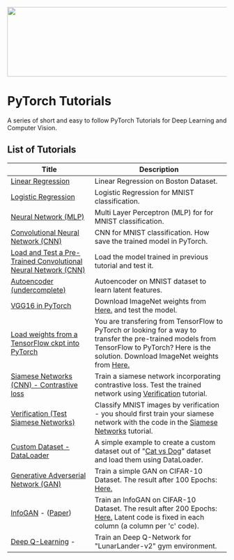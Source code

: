 <p align="center">
<img src="https://github.com/hadikazemi/Machine-Learning/blob/master/PyTorch/images/pytorch.jpg" width=600 height=160 />
</p>

# PyTorch Tutorials

A series of short and easy to follow PyTorch Tutorials for Deep Learning and Computer Vision.

## List of Tutorials

| Title        | Description           |
| ------------- |-------------|
| [Linear Regression](https://github.com/hadikazemi/Machine-Learning/blob/master/PyTorch/tutorial/linear_regression.py) | Linear Regression on Boston Dataset. |
| [Logistic Regression](https://github.com/hadikazemi/Machine-Learning/blob/master/PyTorch/tutorial/logistic_regression.py) | Logistic Regression for MNIST classification. |
| [Neural Network (MLP)](https://github.com/hadikazemi/Machine-Learning/blob/master/PyTorch/tutorial/neural_network_mlp.py) | Multi Layer Perceptron (MLP) for for MNIST classification. |
| [Convolutional Neural Network (CNN)](https://github.com/hadikazemi/Machine-Learning/blob/master/PyTorch/tutorial/convolutional_neural_network.py) | CNN for MNIST classification. How save the trained model in PyTorch. |
| [Load and Test a Pre-Trained Convolutional Neural Network (CNN)](https://github.com/hadikazemi/Machine-Learning/blob/master/PyTorch/tutorial/test_pre_trained_CNN.py) | Load the model trained in previous tutorial and test it. |
| [Autoencoder (undercomplete)](https://github.com/hadikazemi/Machine-Learning/blob/master/PyTorch/tutorial/simple_autoencoder.py) | Autoencoder on MNIST dataset to learn latent features. |
| [VGG16 in PyTorch](https://github.com/hadikazemi/Machine-Learning/blob/master/PyTorch/tutorial/vgg16.py) | Download ImageNet weights from [Here.](https://github.com/tensorflow/models/tree/master/slim) and test the model. |
| [Load weights from a TensorFlow ckpt into PyTorch](https://github.com/hadikazemi/Machine-Learning/blob/master/PyTorch/tutorial/vgg16.py) | You are transfering from TensorFlow to PyTorch or looking for a way to transfer the pre-trained models from TensorFlow to PyTorch? Here is the solution. Download ImageNet weights from [Here.](https://github.com/tensorflow/models/tree/master/slim) |
| [Siamese Networks (CNN) - Contrastive loss](https://github.com/hadikazemi/Machine-Learning/blob/master/PyTorch/tutorial/simese_cnn.py) | Train a siamese network incorporating contrastive loss. Test the trained network using [Verification](https://github.com/hadikazemi/Machine-Learning/blob/master/PyTorch/tutorial/siamese_test.py) tutorial. |
| [Verification (Test Siamese Networks)](https://github.com/hadikazemi/Machine-Learning/blob/master/PyTorch/tutorial/siamese_test.py) | Classify MNIST images by verification - you should first train your siamese network with the code in the [Siamese Networks](https://github.com/hadikazemi/Machine-Learning/blob/master/PyTorch/tutorial/simese_cnn.py) tutorial. |
| [Custom Dataset - DataLoader](https://github.com/hadikazemi/Machine-Learning/blob/master/PyTorch/tutorial/data_loader.py) | A simple example to create a custom dataset out of "[Cat vs Dog](https://www.kaggle.com/c/dogs-vs-cats)" dataset and load them using DataLoader. |
|[Generative Adverserial Network (GAN)](https://github.com/hadikazemi/Machine-Learning/blob/master/PyTorch/tutorial/gan.py) | Train a simple GAN on CIFAR-10 Dataset. The result after 100 Epochs: [Here.](https://github.com/hadikazemi/Machine-Learning/blob/master/PyTorch/tutorial/results/cfar10-gan-e100.png)|
|[InfoGAN](https://github.com/hadikazemi/Machine-Learning/blob/master/PyTorch/tutorial/info_gan.py) - ([Paper](https://arxiv.org/pdf/1606.03657.pdf))| Train an InfoGAN on CIFAR-10 Dataset. The result after 200 Epochs: [Here.](https://github.com/hadikazemi/Machine-Learning/blob/master/PyTorch/tutorial/results/cfar10-info-gan-e199.png) Latent code is fixed in each column (a column per 'c' code).|
|[Deep Q-Learning](https://github.com/hadikazemi/Machine-Learning/blob/master/ReinforcementLearning/LunarLander-v2.py) - | Train an Deep Q-Network for "LunarLander-v2" gym environment.|

